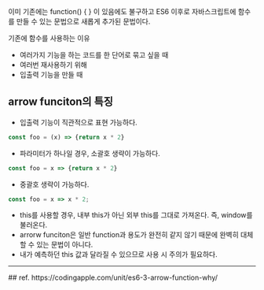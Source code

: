 이미 기존에는 function() { } 이 있음에도 불구하고 ES6 이후로 자바스크립트에 함수를 만들 수 있는 문법으로 새롭게 추가된 문법이다.

기존에 함수를 사용하는 이유
- 여러가지 기능을 하는 코드를 한 단어로 묶고 싶을 때
- 여러번 재사용하기 위해
- 입출력 기능을 만들 때

## arrow funciton의 특징
- 입출력 기능이 직관적으로 표현 가능하다.
```javascript
const foo = (x) => {return x * 2}
```
- 파라미터가 하나일 경우, 소괄호 생략이 가능하다.
```javascript
const foo = x => {return x * 2}
```
- 중괄호 생략이 가능하다.
```javascript
const foo = x => x * 2;
```
- this를 사용할 경우, 내부 this가 아닌 외부 this를 그대로 가져온다. 즉, window를 불러온다.
- arrorw funciton은 일반 function과 용도가 완전히 같지 않기 때문에 완벽히 대체할 수 있는 문법이 아니다.
- 내가 예측하던 this 값과 달라질 수 있으므로 사용 시 주의가 필요하다.


<hr>
## ref.
https://codingapple.com/unit/es6-3-arrow-function-why/